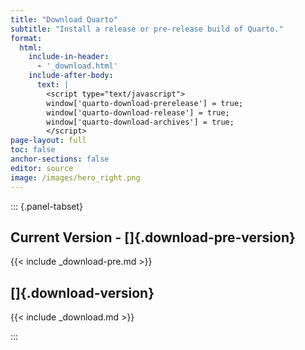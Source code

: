 ```yaml
---
title: "Download Quarto"
subtitle: "Install a release or pre-release build of Quarto."
format:
  html:
    include-in-header: 
      - '_download.html'
    include-after-body: 
      text: |
        <script type="text/javascript">
        window['quarto-download-prerelease'] = true;
        window['quarto-download-release'] = true;
        window['quarto-download-archives'] = true;
        </script>
page-layout: full
toc: false
anchor-sections: false
editor: source
image: /images/hero_right.png
---
```


::: {.panel-tabset}

## Current Version - []{.download-pre-version}

{{< include _download-pre.md >}}

## []{.download-version}

{{< include _download.md >}}

:::